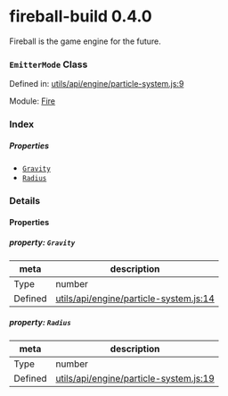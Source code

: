 
# fireball-build 0.4.0

Fireball is the game engine for the future.

### `EmitterMode` Class


Defined in: [utils/api/engine/particle-system.js:9](../files/utils/api/engine/particle-system.js.js)

Module: [Fire](../modules/Fire.md)




 

### Index

##### Properties

  - [`Gravity`](#property-gravity)
  - [`Radius`](#property-radius)







### Details


#### Properties



##### property: `Gravity`



| meta | description |
|------|-------------|
| Type | number |
| Defined | [utils/api/engine/particle-system.js:14](../files/utils_api_engine_particle-system.js.md#l14) |




##### property: `Radius`



| meta | description |
|------|-------------|
| Type | number |
| Defined | [utils/api/engine/particle-system.js:19](../files/utils_api_engine_particle-system.js.md#l19) |







